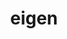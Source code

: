 ---
title: "eigen"
layout: cache
categories: [package, develop-2023-06-04]
meta: {"versions": ["3.4.0"], "compilers": ["gcc@=11.1.0", "gcc@=11.3.0", "gcc@=12.3.0", "gcc@=7.3.1", "oneapi@=2023.0.0"], "oss": ["amzn2", "ubuntu20.04", "ubuntu22.04"], "platforms": ["linux"], "targets": ["aarch64", "icelake", "neoverse_n1", "neoverse_v1", "ppc64le", "x86_64", "x86_64_v3"], "stacks": ["aws-ahug", "aws-ahug-aarch64", "aws-isc", "aws-isc-aarch64", "aws-pcluster-icelake", "aws-pcluster-neoverse_n1", "aws-pcluster-neoverse_v1", "aws-pcluster-skylake", "data-vis-sdk", "e4s", "e4s-oneapi", "e4s-power", "ml-linux-x86_64-cpu", "ml-linux-x86_64-cuda", "ml-linux-x86_64-rocm", "root"], "num_specs": 10, "num_specs_by_stack": {"aws-isc-aarch64": 2, "aws-ahug-aarch64": 2, "root": 10, "aws-pcluster-icelake": 1, "aws-pcluster-skylake": 1, "aws-pcluster-neoverse_v1": 1, "aws-pcluster-neoverse_n1": 1, "aws-ahug": 1, "aws-isc": 1, "e4s-power": 1, "e4s-oneapi": 1, "e4s": 1, "data-vis-sdk": 1, "ml-linux-x86_64-cuda": 1, "ml-linux-x86_64-cpu": 1, "ml-linux-x86_64-rocm": 1}}
spec_details: [{"hash": "u2so4tp4qh263gskog2jnvqh325ccqf4", "compiler": "gcc@=7.3.1", "versions": ["3.4.0"], "os": "amzn2", "platform": "linux", "target": "aarch64", "variants": ["build_system=cmake", "build_type=RelWithDebInfo", "generator=make", "~ipo"], "stacks": ["aws-isc-aarch64", "aws-ahug-aarch64", "root"], "size": "-", "tarball": "https://binaries.spack.io/releases/develop-2023-06-04/build_cache/linux-amzn2-aarch64/gcc-7.3.1/eigen-3.4.0/linux-amzn2-aarch64-gcc-7.3.1-eigen-3.4.0-u2so4tp4qh263gskog2jnvqh325ccqf4.spack"}, {"hash": "klnuy55dezwz4zpukwk6drcd4vv7bpja", "compiler": "gcc@=12.3.0", "versions": ["3.4.0"], "os": "amzn2", "platform": "linux", "target": "icelake", "variants": ["build_system=cmake", "build_type=RelWithDebInfo", "generator=make", "~ipo"], "stacks": ["aws-pcluster-icelake", "aws-pcluster-skylake", "root"], "size": "-", "tarball": "https://binaries.spack.io/releases/develop-2023-06-04/build_cache/linux-amzn2-icelake/gcc-12.3.0/eigen-3.4.0/linux-amzn2-icelake-gcc-12.3.0-eigen-3.4.0-klnuy55dezwz4zpukwk6drcd4vv7bpja.spack"}, {"hash": "y74yanwhgypztsr6sxh4wu2zpvuvpuwg", "compiler": "gcc@=7.3.1", "versions": ["3.4.0"], "os": "amzn2", "platform": "linux", "target": "neoverse_n1", "variants": ["build_system=cmake", "build_type=RelWithDebInfo", "generator=make", "~ipo"], "stacks": ["aws-isc-aarch64", "aws-ahug-aarch64", "root"], "size": "-", "tarball": "https://binaries.spack.io/releases/develop-2023-06-04/build_cache/linux-amzn2-neoverse_n1/gcc-7.3.1/eigen-3.4.0/linux-amzn2-neoverse_n1-gcc-7.3.1-eigen-3.4.0-y74yanwhgypztsr6sxh4wu2zpvuvpuwg.spack"}, {"hash": "lipxafvacsdrxnoni3ekhdoti3ecmok6", "compiler": "gcc@=12.3.0", "versions": ["3.4.0"], "os": "amzn2", "platform": "linux", "target": "neoverse_v1", "variants": ["build_system=cmake", "build_type=RelWithDebInfo", "generator=make", "~ipo"], "stacks": ["aws-pcluster-neoverse_v1", "root", "aws-pcluster-neoverse_n1"], "size": "-", "tarball": "https://binaries.spack.io/releases/develop-2023-06-04/build_cache/linux-amzn2-neoverse_v1/gcc-12.3.0/eigen-3.4.0/linux-amzn2-neoverse_v1-gcc-12.3.0-eigen-3.4.0-lipxafvacsdrxnoni3ekhdoti3ecmok6.spack"}, {"hash": "ozel6sqfer6ih4ospd6jusl6i2cizhtk", "compiler": "gcc@=7.3.1", "versions": ["3.4.0"], "os": "amzn2", "platform": "linux", "target": "x86_64_v3", "variants": ["build_system=cmake", "build_type=RelWithDebInfo", "generator=make", "~ipo"], "stacks": ["aws-ahug", "aws-isc", "root"], "size": "-", "tarball": "https://binaries.spack.io/releases/develop-2023-06-04/build_cache/linux-amzn2-x86_64_v3/gcc-7.3.1/eigen-3.4.0/linux-amzn2-x86_64_v3-gcc-7.3.1-eigen-3.4.0-ozel6sqfer6ih4ospd6jusl6i2cizhtk.spack"}, {"hash": "6g7ohjm4dqw76w2slnnhhmjiisei5cf2", "compiler": "gcc@=11.1.0", "versions": ["3.4.0"], "os": "ubuntu20.04", "platform": "linux", "target": "ppc64le", "variants": ["build_system=cmake", "build_type=RelWithDebInfo", "generator=make", "~ipo"], "stacks": ["root", "e4s-power"], "size": "-", "tarball": "https://binaries.spack.io/releases/develop-2023-06-04/build_cache/linux-ubuntu20.04-ppc64le/gcc-11.1.0/eigen-3.4.0/linux-ubuntu20.04-ppc64le-gcc-11.1.0-eigen-3.4.0-6g7ohjm4dqw76w2slnnhhmjiisei5cf2.spack"}, {"hash": "r7boxtkpj3xqd3oz57liafqwnhyfaalz", "compiler": "oneapi@=2023.0.0", "versions": ["3.4.0"], "os": "ubuntu20.04", "platform": "linux", "target": "x86_64", "variants": ["build_system=cmake", "build_type=RelWithDebInfo", "generator=make", "~ipo"], "stacks": ["root", "e4s-oneapi"], "size": "-", "tarball": "https://binaries.spack.io/releases/develop-2023-06-04/build_cache/linux-ubuntu20.04-x86_64/oneapi-2023.0.0/eigen-3.4.0/linux-ubuntu20.04-x86_64-oneapi-2023.0.0-eigen-3.4.0-r7boxtkpj3xqd3oz57liafqwnhyfaalz.spack"}, {"hash": "rrhdroapwhn2wj3cjggz6yy4pkucctqb", "compiler": "gcc@=11.1.0", "versions": ["3.4.0"], "os": "ubuntu20.04", "platform": "linux", "target": "x86_64_v3", "variants": ["build_system=cmake", "build_type=RelWithDebInfo", "generator=make", "~ipo"], "stacks": ["root", "e4s"], "size": "-", "tarball": "https://binaries.spack.io/releases/develop-2023-06-04/build_cache/linux-ubuntu20.04-x86_64_v3/gcc-11.1.0/eigen-3.4.0/linux-ubuntu20.04-x86_64_v3-gcc-11.1.0-eigen-3.4.0-rrhdroapwhn2wj3cjggz6yy4pkucctqb.spack"}, {"hash": "p2jmjatj6lmzqqqkkfafilkg5q4ikhtf", "compiler": "gcc@=11.1.0", "versions": ["3.4.0"], "os": "ubuntu20.04", "platform": "linux", "target": "x86_64_v3", "variants": ["build_system=cmake", "build_type=RelWithDebInfo", "generator=make", "~ipo"], "stacks": ["root", "data-vis-sdk"], "size": "-", "tarball": "https://binaries.spack.io/releases/develop-2023-06-04/build_cache/linux-ubuntu20.04-x86_64_v3/gcc-11.1.0/eigen-3.4.0/linux-ubuntu20.04-x86_64_v3-gcc-11.1.0-eigen-3.4.0-p2jmjatj6lmzqqqkkfafilkg5q4ikhtf.spack"}, {"hash": "wm7mbownwifr5fi7bwbkiqapbkumyvlb", "compiler": "gcc@=11.3.0", "versions": ["3.4.0"], "os": "ubuntu22.04", "platform": "linux", "target": "x86_64_v3", "variants": ["build_system=cmake", "build_type=RelWithDebInfo", "generator=make", "~ipo"], "stacks": ["ml-linux-x86_64-cuda", "root", "ml-linux-x86_64-cpu", "ml-linux-x86_64-rocm"], "size": "-", "tarball": "https://binaries.spack.io/releases/develop-2023-06-04/build_cache/linux-ubuntu22.04-x86_64_v3/gcc-11.3.0/eigen-3.4.0/linux-ubuntu22.04-x86_64_v3-gcc-11.3.0-eigen-3.4.0-wm7mbownwifr5fi7bwbkiqapbkumyvlb.spack"}]
---